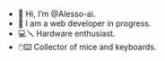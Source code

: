 - 👋 Hi, I’m @Alesso-ai.
- 👀 I am a web developer in progress.
- 💻🪛 Hardware enthusiast.
- 🖱️⌨️ Collector of mice and keyboards.


